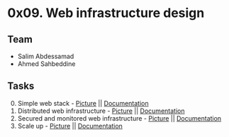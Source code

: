 #  0x09. Web infrastructure design 

## Team

+ Salim Abdessamad
+ Ahmed Sahbeddine

## Tasks

0. Simple web stack - [Picture](0-simple_web_stack.png) || [Documentation](0-simple_web_stack.md)
1. Distributed web infrastructure - [Picture](1-distributed_web_infrastructure.png) || [Documentation](1-distributed_web_infrastructure.md)
2. Secured and monitored web infrastructure - [Picture](2-secured_and_monitored_web_infrastructure.png) || [Documentation](2-secured_and_monitored_web_infrastructure.md)
3. Scale up - [Picture](3-scale_up.png) || [Documentation](3-scale_up.md)


